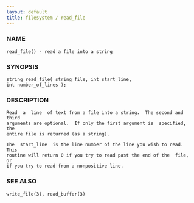 ```yaml
---
layout: default
title: filesystem / read_file
---
```






### NAME
    read_file() - read a file into a string


### SYNOPSIS
    string read_file( string file, int start_line,
    int number_of_lines );


### DESCRIPTION
    Read  a  line  of text from a file into a string.  The second and third
    arguments are optional.  If only the first argument is  specified,  the
    entire file is returned (as a string).

    The  start_line  is the line number of the line you wish to read.  This
    routine will return 0 if you try to read past the end of the  file,  or
    if you try to read from a nonpositive line.


### SEE ALSO
    write_file(3), read_buffer(3)



